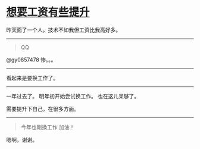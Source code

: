 # [想要工资有些提升](https://github.com/yihong0618/gitblog/issues/155)

昨天面了一个人。技术不如我但工资比我高好多。

---

> QQ

@gy0857478 惨。。。

---

看起来是要换工作了。

---

一年过去了。
明年初开始尝试换工作。
也在这儿呆够了。

需要提升下自己。在很多方面。

---

> 今年也剛換工作 加油！

嗯啊，谢谢。